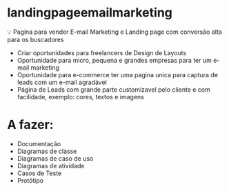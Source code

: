 
# landingpageemailmarketing

💡 Pagina para vender E-mail Marketing e Landing page com conversão alta para os buscadores

 - Criar oportunidades para freelancers de Design de Layouts 
 - Oportunidade para micro, pequena e grandes empresas para ter um e-mail marketing
 - Oportunidade para e-commerce ter uma pagina unica para captura de leads com um e-mail agradável
 - Página de Leads com grande parte customizavel pelo cliente e com facilidade, exemplo: cores, textos e imagens


# A fazer:
 * Documentação
 * Diagramas de classe
 * Diagramas de caso de uso
 * Diagramas de atividade
 * Casos de Teste
 * Protótipo




